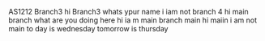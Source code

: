 AS1212
 Branch3
hi Branch3 whats ypur name
i iam not branch 4
hi main branch what are you doing here
hi ia m main branch
main
hi maiin   i am not main
to day is wednesday
tomorrow is thursday
